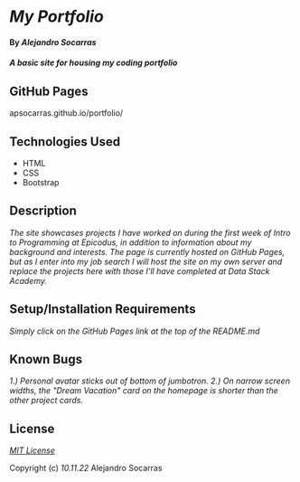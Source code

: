 # _My Portfolio_

#### By _**Alejandro Socarras**_

#### _A basic site for housing my coding portfolio_

## GitHub Pages

apsocarras.github.io/portfolio/

## Technologies Used

* HTML
* CSS 
* Bootstrap

## Description

_The site showcases projects I have worked on during the first week of *Intro to Programming* at Epicodus, in addition to information about my background and interests. The page is currently hosted on GitHub Pages, but as I enter into my job search I will host the site on my own server and replace the projects here with those I'll have completed at Data Stack Academy._

## Setup/Installation Requirements

_Simply click on the GitHub Pages link at the top of the README.md_

## Known Bugs

_1.) Personal avatar sticks out of bottom of jumbotron._
_2.) On narrow screen widths, the "Dream Vacation" card on the homepage is shorter than the other project cards._

## License

_[MIT License](https://opensource.org/licenses/MIT)_

Copyright (c) _10.11.22_ Alejandro Socarras
